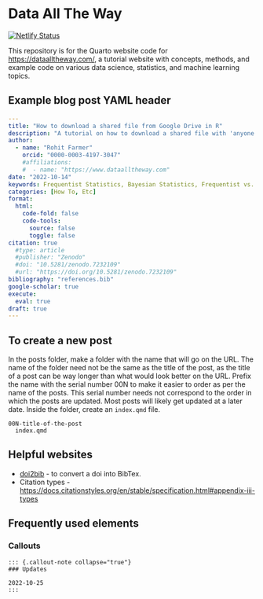 # Data All The Way

[![Netlify Status](https://api.netlify.com/api/v1/badges/7a35d80e-e047-4ba3-a70d-fc4d207d232b/deploy-status)](https://app.netlify.com/sites/dataalltheway/deploys)

This repository is for the Quarto website code for <https://dataalltheway.com/>, a tutorial website with concepts, methods, and example code on various data science, statistics, and machine learning topics.

## Example blog post YAML header

``` yaml
---
title: "How to download a shared file from Google Drive in R"
description: "A tutorial on how to download a shared file with 'anyone with the link' access rights from Google Drive in R."
author: 
  - name: "Rohit Farmer"
    orcid: "0000-0003-4197-3047"
    #affiliations:
    #  - name: "https://www.dataalltheway.com"
date: "2022-10-14"
keywords: Frequentist Statistics, Bayesian Statistics, Frequentist vs. Bayesian Stastistics
categories: [How To, Etc]
format:
  html:
    code-fold: false
    code-tools:
      source: false
      toggle: false
citation: true
  #type: article
  #publisher: "Zenodo"
  #doi: "10.5281/zenodo.7232109"
  #url: "https://doi.org/10.5281/zenodo.7232109"
bibliography: "references.bib"
google-scholar: true
execute: 
  eval: true
draft: true
---
```

## To create a new post

In the posts folder, make a folder with the name that will go on the URL. The name of the folder need not be the same as the title of the post, as the title of a post can be way longer than what would look better on the URL. Prefix the name with the serial number 00N to make it easier to order as per the name of the posts. This serial number needs not correspond to the order in which the posts are updated. Most posts will likely get updated at a later date. Inside the folder, create an `index.qmd` file.

```         
00N-title-of-the-post
  index.qmd
```

## Helpful websites

-   [doi2bib](https://www.doi2bib.org/) - to convert a doi into BibTex.
-   Citation types - <https://docs.citationstyles.org/en/stable/specification.html#appendix-iii-types>

## Frequently used elements

### Callouts

```         
::: {.callout-note collapse="true"}
### Updates

2022-10-25
:::
```
